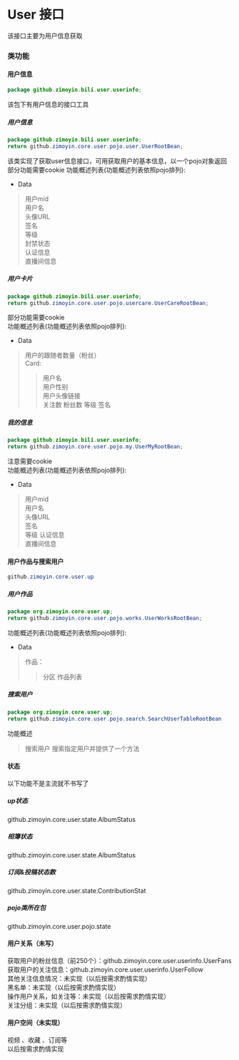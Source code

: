 # User 接口

该接口主要为用户信息获取

### 类功能

#### 用户信息

```java
package github.zimoyin.bili.user.userinfo;
```
该包下有用户信息的接口工具

##### 用户信息

```java
package github.zimoyin.bili.user.userinfo;
return github.zimoyin.core.user.pojo.user.UserRootBean;
```
该类实现了获取user信息接口，可用获取用户的基本信息，以一个pojo对象返回  
部分功能需要cookie
功能概述列表(功能概述列表依照pojo排列):  
* Data
> 用户mid  
> 用户名  
> 头像URL  
> 签名  
> 等级  
> 封禁状态  
> 认证信息  
> 直播间信息


##### 用户卡片

```java
package github.zimoyin.bili.user.userinfo;
return github.zimoyin.core.user.pojo.usercare.UserCareRootBean;
```
部分功能需要cookie  
功能概述列表(功能概述列表依照pojo排列):
* Data
> 用户的跟随者数量（粉丝）  
> Card:  
> > 用户名  
> > 用户性别  
> > 用户头像链接  
> > 关注数
> > 粉丝数
> > 等级
> > 签名

##### 我的信息

```java
package github.zimoyin.bili.user.userinfo;
return github.zimoyin.core.user.pojo.my.UserMyRootBean;
```
注意需要cookie  
功能概述列表(功能概述列表依照pojo排列):
* Data
> 用户mid  
> 用户名  
> 头像URL  
> 签名  
> 等级
> 认证信息  
> 直播间信息

#### 用户作品与搜索用户
```java
github.zimoyin.core.user.up
```

##### 用户作品

```java
package org.zimoyin.core.user.up;
return github.zimoyin.core.user.pojo.works.UserWorksRootBean;
```
功能概述列表(功能概述列表依照pojo排列):
* Data
> 作品：  
> > 分区
> > 作品列表

##### 搜索用户

```java
package org.zimoyin.core.user.up;
return github.zimoyin.core.user.pojo.search.SearchUserTableRootBean
```
功能概述  
> 搜索用户
> 搜索指定用户并提供了一个方法

#### 状态
以下功能不是主流就不书写了
##### up状态
github.zimoyin.core.user.state.AlbumStatus
##### 相簿状态
github.zimoyin.core.user.state.AlbumStatus
##### 订阅&投稿状态数
github.zimoyin.core.user.state.ContributionStat
##### pojo类所在包
github.zimoyin.core.user.pojo.state

#### 用户关系（未写）
获取用户的粉丝信息（前250个）：github.zimoyin.core.user.userinfo.UserFans  
获取用户的关注信息：github.zimoyin.core.user.userinfo.UserFollow  
其他关注信息情况：未实现（以后按需求酌情实现）  
黑名单：未实现（以后按需求酌情实现）  
操作用户关系，如关注等：未实现（以后按需求酌情实现）  
关注分组：未实现（以后按需求酌情实现）  
#### 用户空间（未实现）
视频 、收藏 、订阅等  
以后按需求酌情实现  